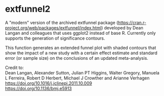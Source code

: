 # extfunnel2

A "modern" version of the archived extfunnel package (https://cran.r-project.org/web/packages/extfunnel/index.html) developed by Dean Langan and colleagues that uses ggplot2 instead of base R. Currently only supports the generation of significance contours.

This function generates an extended funnel plot with shaded contours that show the impact of a new study with a certain effect estimate and standard error (or sample size) on the conclusions of an updated meta-analysis.

Credit to: <br>
Dean Langan, Alexander Sutton, Julian PT Higgins, Walter Gregory, Manuela L Ferreira, Robert D Herbert, Michael J Crowther and Arianne Verhagen <br>
https://doi.org/10.1016/j.jclinepi.2011.10.009 <br>
https://doi.org/10.1136/bmj.e5913 <br>
